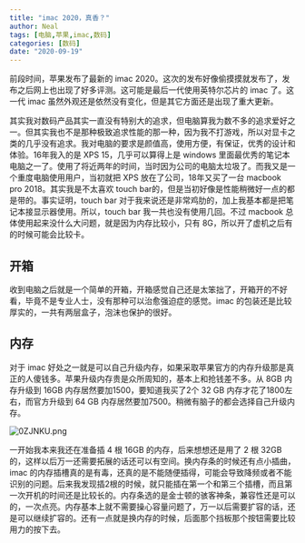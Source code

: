 ```yaml
---
title: "imac 2020，真香？"
author: Neal
tags: [电脑,苹果,imac,数码]
categories: [数码]
date: "2020-09-19" 
---
```


前段时间，苹果发布了最新的 imac 2020。这次的发布好像偷摸摸就发布了，发布之后网上也出现了好多评测。这可能是最后一代使用英特尔芯片的 imac 了。这一代 imac 虽然外观还是依然没有变化，但是其它方面还是出现了重大更新。

其实我对数码产品其实一直没有特别大的追求，但电脑算我为数不多的追求爱好之一。但其实我也不是那种极致追求性能的那一种，因为我不打游戏，所以对显卡之类的几乎没有追求。我对电脑的要求是颜值高，使用方便，有保证，优秀的设计和体验。16年我入的是 XPS 15，几乎可以算得上是 windows 里面最优秀的笔记本电脑之一了。使用了将近两年的时间，当时因为公司的电脑太垃圾了。而我又是一个重度电脑使用用户，当初就把 XPS 放在了公司，18年又买了一台 macbook pro 2018。其实我是不太喜欢 touch bar的，但是当初好像是性能稍微好一点的都是带的。事实证明，touch bar 对于我来说还是非常鸡肋的，加上我基本都是把笔记本接显示器使用。所以，touch bar 我一共也没有使用几回。不过 macbook 总体使用起来没什么大问题，就是因为内存比较小，只有 8G，所以开了虚机之后有的时候可能会比较卡。

## 开箱

收到电脑之后就是一个简单的开箱，开箱感觉自己还是太笨拙了，开箱开的不好看，毕竟不是专业人士，没有那种可以治愈强迫症的感觉。imac 的包装还是比较厚实的，一共有两层盒子，泡沫也保护的很好。


## 内存

对于 imac 好处之一就是可以自己升级内存，如果采取苹果官方的内存升级那是真正的人傻钱多。苹果升级内存贵是众所周知的，基本上和抢钱差不多。从 8GB 内存升级到 16GB 内存居然要加1500，要知道我买了2个 32 GB 内存才花了1800左右，而官方升级到 64 GB 内存居然要加7500。稍微有脑子的都会选择自己升级内存。

![0ZJNKU.png](https://s1.ax1x.com/2020/09/29/0ZJNKU.png)

一开始我本来我还在准备插 4 根 16GB 的内存，后来想想还是用了 2 根 32GB 的，这样以后万一还需要拓展的话还可以有空间。换内存条的时候还有点小插曲，imac 的内存插槽真的是有毒，还真的是不能随便插得，可能会导致降频或者不能识别的问题。后来我发现插2根的时候，就只能插在第一个和第三个插槽，而且第一次开机的时间还是比较长的。内存条选的是金士顿的骇客神条，兼容性还是可以的，一次点亮。内存基本上就不需要操心容量问题了，万一以后需要扩容的话，还是可以继续扩容的。还有一点就是换内存的时候，后面那个挡板那个按钮需要比较用力的按下去。